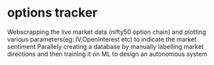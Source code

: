 # options tracker
 
Webscrapping the live market data (nifty50 option chain) and plotting various parameters(eg: IV,OpenInterest etc) to indicate the market sentiment 
Parallely creating a database by manually labelling market directions and then training it on ML to design an autonomous system

